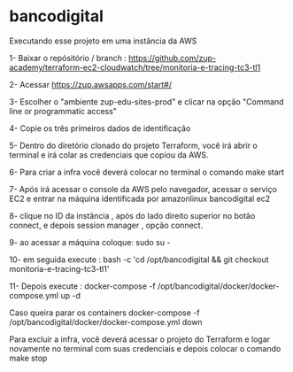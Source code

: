 # bancodigital

Executando esse projeto em uma instância da AWS

1- Baixar o repósitório / branch : https://github.com/zup-academy/terraform-ec2-cloudwatch/tree/monitoria-e-tracing-tc3-tl1

2- Acessar https://zup.awsapps.com/start#/

3- Escolher o "ambiente zup-edu-sites-prod" e clicar na opção  "Command line or programmatic access"

4- Copie os três primeiros dados de identificação

5- Dentro do diretório clonado do projeto Terraform, você irá abrir o terminal e irá colar as credenciais que copiou da AWS.

6- Para criar a infra você deverá colocar no terminal o comando 
    make start
    
7- Após irá acessar o console da AWS pelo navegador, acessar o serviço EC2 e entrar na máquina identificada por amazonlinux bancodigital ec2

8- clique no ID da instância , após do lado direito superior no botão connect, e depois session manager , opção connect.

9- ao acessar a máquina coloque:
    sudo su -
    
10- em seguida execute :
    bash -c 'cd /opt/bancodigital && git checkout monitoria-e-tracing-tc3-tl1'
    
11- Depois execute :
    docker-compose -f /opt/bancodigital/docker/docker-compose.yml up -d

Caso queira parar os containers
docker-compose -f /opt/bancodigital/docker/docker-compose.yml down

Para excluir a infra, você deverá acessar o projeto do Terraform e logar novamente no terminal com suas credenciais e depois colocar o comando 
    make stop
